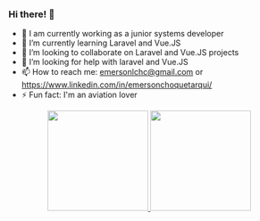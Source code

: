 ### Hi there! 🤙

- 🔭 I am currently working as a junior systems developer
- 🌱 I’m currently learning Laravel and Vue.JS
- 👯 I’m looking to collaborate on Laravel and Vue.JS projects 
- 🤔 I’m looking for help with laravel and Vue.JS
- 📫 How to reach me: emersonlchc@gmail.com or https://www.linkedin.com/in/emersonchoquetarqui/
- ⚡ Fun fact: I'm an aviation lover

<div align="center">
  <a href="https://github.com/emersonchoquetarqui">
  <img height="180em" src="https://github-readme-stats.vercel.app/api?username=emersonchoquetarqui&show_icons=true&theme=dracula&include_all_commits=true&count_private=true"/>
  <img height="180em" src="https://github-readme-stats.vercel.app/api/top-langs/?username=emersonchoquetarqui&layout=compact&langs_count=7&theme=dracula"/>
</div>
